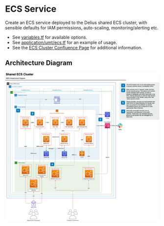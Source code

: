 # ECS Service

Create an ECS service deployed to the Delius shared ECS cluster, with sensible defaults for IAM permissions, auto-scaling, monitoring/alerting etc.

* See [variables.tf](variables.tf) for available options.
* See [application/umt/ecs.tf](/application/umt/ecs.tf) for an example of usage.
* See the [ECS Cluster Confluence Page](https://dsdmoj.atlassian.net/wiki/spaces/DAM/pages/3107979730/ECS+Cluster) for additional information.

## Architecture Diagram
![ECS Cluster](shared-ecs-architecture.png)